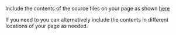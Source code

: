 Include the contents of the source files on your page as shown [here](https://gist.github.com/jwilson64/0f1598ddf6f5eb3ae2a2fe50952475eb)

If you need to you can alternatively include the contents in different locations of your page as needed.
